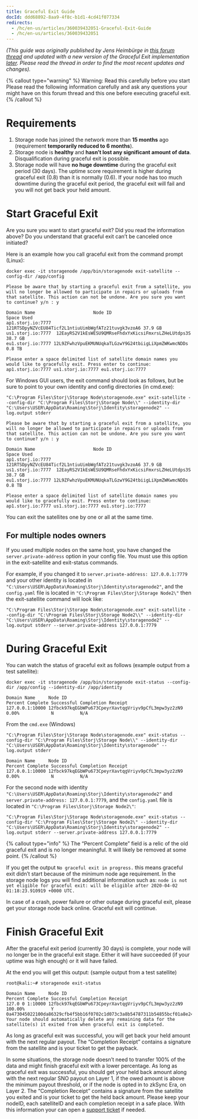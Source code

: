 ```yaml
---
title: Graceful Exit Guide
docId: ddd68892-8aa9-4f8c-b1d1-4cd41f077334
redirects:
  - /hc/en-us/articles/360039432051-Graceful-Exit-Guide
  - /hc/en-us/articles/360039432051
---
```

*(This guide was originally published by Jens Heimbürge in [this forum thread](https://forum.storj.io/t/graceful-exit-guide/3618) and updated with a new version of the Graceful Exit implementation [later](https://forum.storj.io/t/graceful-exit-guide-new-procedure-as-of-2023-10/23882). Please read the thread in order to find the most recent updates and changes).*

{% callout type="warning" %}
Warning: Read this carefully before you start
Please read the following information carefully and ask any questions your might have on this forum thread and this one before executing graceful exit.
{% /callout %}

# Requirements
1. Storage node has joined the network more than **15 months** ago (requirement **temporarily reduced to 6 months**).
2. Storage node is **healthy** and **hasn’t lost any significant amount of data**. Disqualification during graceful exit is possible.
3. Storage node will have **no huge downtime** during the graceful exit period (30 days). The uptime score requirement is higher during graceful exit (0.8) than it is normally (0.6). If your node has too much downtime during the graceful exit period, the graceful exit will fail and you will not get back your held amount.

# Start Graceful Exit
Are you sure you want to start graceful exit? Did you read the information above? Do you understand that graceful exit can’t be canceled once initiated?

Here is an example how you call graceful exit from the command prompt (Linux):
```shell
docker exec -it storagenode /app/bin/storagenode exit-satellite --config-dir /app/config

Please be aware that by starting a graceful exit from a satellite, you will no longer be allowed to participate in repairs or uploads from that satellite. This action can not be undone. Are you sure you want to continue? y/n : y

Domain Name                      Node ID                                             Space Used
ap1.storj.io:7777   121RTSDpyNZVcEU84Ticf2L1ntiuUimbWgfATz21tuvgk3vzoA6 37.9 GB
us1.storj.io:7777  12EayRS2V1kEsWESU9QMRseFhdxYxKicsiFmxrsLZHeLUtdps3S 38.7 GB
eu1.storj.io:7777 12L9ZFwhzVpuEKMUNUqkaTLGzwY9G24tbiigLiXpmZWKwmcNDDs 0.8 TB

Please enter a space delimited list of satellite domain names you would like to gracefully exit. Press enter to continue: ap1.storj.io:7777 us1.storj.io:7777 eu1.storj.io:7777
```

For Windows GUI users, the exit command should look as follows, but be sure to point to your own identity and config directories (in cmd.exe):
```shell
"C:\Program Files\Storj\Storage Node\storagenode.exe" exit-satellite --config-dir "C:\Program Files\Storj\Storage Node\\" --identity-dir "C:\Users\USER\AppData\Roaming\Storj\Identity\storagenode2" --log.output stderr

Please be aware that by starting a graceful exit from a satellite, you will no longer be allowed to participate in repairs or uploads from that satellite. This action can not be undone. Are you sure you want to continue? y/n : y

Domain Name                      Node ID                                             Space Used
ap1.storj.io:7777   121RTSDpyNZVcEU84Ticf2L1ntiuUimbWgfATz21tuvgk3vzoA6 37.9 GB
us1.storj.io:7777  12EayRS2V1kEsWESU9QMRseFhdxYxKicsiFmxrsLZHeLUtdps3S 38.7 GB
eu1.storj.io:7777 12L9ZFwhzVpuEKMUNUqkaTLGzwY9G24tbiigLiXpmZWKwmcNDDs 0.8 TB

Please enter a space delimited list of satellite domain names you would like to gracefully exit. Press enter to continue: ap1.storj.io:7777 us1.storj.io:7777 eu1.storj.io:7777
```

You can exit the satellites one by one or all at the same time.

## For multiple nodes owners
If you used multiple nodes on the same host, you have changed the `server.private-address` option in your config file. You must use this option in the exit-satellite and exit-status commands.

For example, if you changed it to `server.private-address: 127.0.0.1:7779` and your other identity is located in `"C:\Users\USER\AppData\Roaming\Storj\Identity\storagenode2"`, and the `config.yaml` file is located in `"C:\Program Files\Storj\Storage Node2\"` then the exit-satellite command will look like:

```shell
"C:\Program Files\Storj\Storage Node\storagenode.exe" exit-satellite --config-dir "C:\Program Files\Storj\Storage Node2\\" --identity-dir "C:\Users\USER\AppData\Roaming\Storj\Identity\storagenode2" --log.output stderr --server.private-address 127.0.0.1:7779
```

# During Graceful Exit
You can watch the status of graceful exit as follows (example output from a test satellite):

```shell
docker exec -it storagenode /app/bin/storagenode exit-status --config-dir /app/config --identity-dir /app/identity

Domain Name     Node ID                                             Percent Complete Successful Completion Receipt 
127.0.0.1:10000 12fbck97kqEGbWPu673CpeyrXavtqgVriyv9pCfL3mpw3yz2zN9 0.00%            N          N/A
```

From the `cmd.exe` (Windows)
```shell
"C:\Program Files\Storj\Storage Node\storagenode.exe" exit-status --config-dir "C:\Program Files\Storj\Storage Node\\" --identity-dir "C:\Users\USER\AppData\Roaming\Storj\Identity\storagenode" --log.output stderr

Domain Name     Node ID                                             Percent Complete Successful Completion Receipt 
127.0.0.1:10000 12fbck97kqEGbWPu673CpeyrXavtqgVriyv9pCfL3mpw3yz2zN9 0.00%            N          N/A
```

For the second node with identity `"C:\Users\USER\AppData\Roaming\Storj\Identity\storagenode2"` and `server.private-address: 127.0.0.1:7779`, and the `config.yaml` file is located in `"C:\Program Files\Storj\Storage Node2\"`:

```shell
"C:\Program Files\Storj\Storage Node\storagenode.exe" exit-status --config-dir "C:\Program Files\Storj\Storage Node2\" --identity-dir "C:\Users\USER\AppData\Roaming\Storj\Identity\storagenode2" --log.output stderr --server.private-address 127.0.0.1:7779
```

{% callout type="info" %}
The “Percent Complete” field is a relic of the old graceful exit and is no longer meaningful. It will likely be removed at some point.
{% /callout %}

If you get the output `No graceful exit in progress.` this means graceful exit didn’t start because of the minimum node age requirement. In the storage node logs you will find additional information such as: `node is not yet eligible for graceful exit: will be eligible after 2020-04-02 01:18:23.910919 +0000 UTC.`

In case of a crash, power failure or other outage during graceful exit, please get your storage node back online. Graceful exit will continue.

# Finish Graceful Exit
After the graceful exit period (currently 30 days) is complete, your node will no longer be in the graceful exit stage. Either it will have succeeded (if your uptime was high enough) or it will have failed.

At the end you will get this output: (sample output from a test satellite)

```shell
root@kali:~# storagenode exit-status

Domain Name     Node ID                                             Percent Complete Successful Completion Receipt 
127.0 0 1:10000 12fbck97kqEGbWPu673CpeyrXavtqgVriyv9pCfL3mpw3yz2zN9 100.00%          Y          0a473045022100da86329cfb4f5bb16f0702c1d073c3a8b54787311b54855bcf01a8e245250040022003ef911b3b2b2bea86ba34cd4927223f2718cd35c3b7de7cc030cd3a8ce4959a1220db55bd9fa76e8938be5a7a25c970d48bde19936e269dcf69a3ab9fa41b5486001a207508f9a6138cdc4089ea075f1553736d472cb1d3afa4397496a8eb948d121200220c08abe5dcf0051086e6fefe01
Your node should automatically delete any remaining data for the satellite(s) it exited from when graceful exit is completed.
```

As long as graceful exit was successful, you will get back your held amount with the next regular payout. The “Completion Receipt” contains a signature from the satellite and is your ticket to get the payback.

In some situations, the storage node doesn’t need to transfer 100% of the data and might finish graceful exit with a lower percentage. As long as graceful exit was successful, you should get your held back amount along with the next regular SNO payout on Layer 1, if the owed amount is above the minimum payout threshold, or if the node is opted in to zkSync Era, on Layer 2. The “Completion Receipt” contains a signature from the satellite you exited and is your ticket to get the held back amount. Please keep your nodeID, each satelliteID and each completion receipt in a safe place. With this information your can open a [support ticket](https://support.storj.io/hc/en-us/requests/new) if needed.